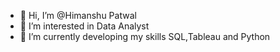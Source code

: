 - 👋 Hi, I’m @Himanshu Patwal
- 👀 I’m interested in Data Analyst
- 🌱 I’m currently developing my skills SQL,Tableau and Python

<!---
HimanshuPat007/HimanshuPat007 is a ✨ special ✨ repository because its `README.md` (this file) appears on your GitHub profile.
You can click the Preview link to take a look at your changes.
--->
